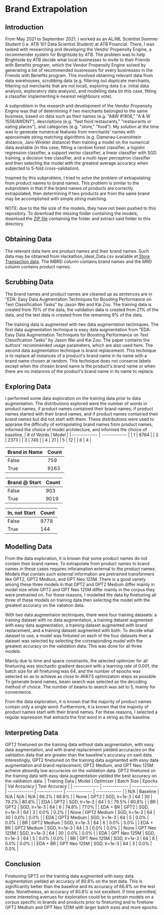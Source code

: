 # Brand Extrapolation
## Introduction
From May 2021 to September 2021, I worked as an AL/ML Scientist Summer Student (i.e. ATB 101 Data Scientist Student) at ATB Financial. There, I was tasked with researching and developing the Vendor Propensity Engine, a recommender system for Brightside by ATB. The problem was to help Brightside by ATB decide what local businesses to invite to their Friends with Benefits program, which the Vendor Propensity Engine solved by generating a list of recommended businesses for every businesses in the Friends with Benefits program. This involved obtaining relevant data from data warehouses, scrubbing data (e.g. filtering out duplicate merchants, filtering out merchants that are not local), exploring data (i.e. initial data analysis, exploratory data analysis), and modelling data (in this case, fitting a classifier implementing k-nearest neighbours vote).

A subproblem in the research and development of the Vendor Propensity Engine was that of determining if two merchants belonged to the same business, based on data such as their names (e.g. "A&W #1806," "A & W 1558/AWDN1"), descriptions (e.g. "fast food restaurants," "restaurants or eating places"), and categories (e.g. "store," "food"). My solution at the time was to generate numerical features from merchants' names with approximate string matching algorithms (e.g. Damerau–Levenshtein distance, Jaro-Winkler distance) then training a model on the numerical data available (in this case, fitting a random forest classifier, a logistic regression classifier, a support vector classifier, a linear classifier with SGD training, a decision tree classifier, and a multi-layer perceptron classifier and then selecting the model with the greatest average accuracy when subjected to 5-fold cross-validation).

Inspired by this subproblem, I tried to solve the problem of extrapolating from product names to brand names. This problem is similar to the subproblem in that if the brand names of products are correctly extrapolated, then determining if two products are from the same brand may be accomplished with simple string matching.

NOTE: due to the file size of the models, they have not been pushed to this repository. To download the missing folder containing the models, download the [ZIP file](https://drive.google.com/file/d/1yzQlJjBwiB3LSzUVr1Z5JqC6yA3PmXkB/view?usp=sharing) containing the folder and extract said folder to this directory.
## Obtaining Data
The relevant data here are product names and their brand names. Such data may be obtained from Hackathon_Ideal_Data.csv available at [Store Transaction data](https://www.kaggle.com/iamprateek/store-transaction-data). The MBRD column contains brand names and the MRD column contains product names.
## Scrubbing Data
The brand names and product names are cleaned up as sentences are in "EDA: Easy Data Augmentation Techniques for Boosting Performance on Text Classification Tasks" by Jason Wei and Kai Zou. The training data is created from 70% of the data, the validation data is created from 21% of the data, and the test data is created from the remaining 9% of the data.

The training data is augmented with two data augmentation techniques. The first data augmentation technique is easy data augmentation from "EDA: Easy Data Augmentation Techniques for Boosting Performance on Text Classification Tasks" by Jason Wei and Kai Zou. The paper contains the authors' recommended usage parameters, which are also used here. The second data augmentation technique is brand replacement. This technique is to replace all instances of a product's brand name in its name with a brand name chosen at random. This technique does not conserve labels except when the chosen brand name is the product's brand name or when there are no instances of the product's brand name in its name to replace.
## Exploring Data
I performed some data exploration on the training data prior to data augmentation. The distributions explored were the number of words in product names, if product names contained their brand names, if product names started with their brand names, and if product names contained their brand names but did not start with them. These distributions were used to appraise the difficulty of extrapolating brand names from product names, informed the choice of model architecture, and informed the choice of baseline.
| # of Words    | Model         |
| ------------- | ------------- |
| 1             | 6764          |
| 2             | 2373          |
| 3             | 748           |
| 4             | 21            |
| 5             | 12            |
| 6             | 4             |

| Brand in Name | Count         |
| ------------- | ------------- |
| False         | 759           |
| True          | 9163          |

| Brand @ Start | Count         |
| ------------- | ------------- |
| False         | 903           |
| True          | 9019          |

| In, not Start | Count         |
| ------------- | ------------- |
| False         | 9778          |
| True          | 144           |
## Modelling Data
From the data exploration, it is known that some product names do not contain their brand names. To extrapolate from product names to brand names in these cases requires inforamation external to the product names. Models that contain such external information are pretrained transformers like GPT2, GPT2 Medium, and GPT Neo 125M. There is a good variety among these three models in that GPT2 and GPT2 Medium differ mainly in model size while GPT2 and GPT Neo 125M differ mainly in the corpus they were pretrained on. For these reasons, I modelled the data by finetuning all three of these models on training data then selecting the model with the greatest accuracy on the valiation data.

With two data augmentaion techniques, there were four training datasets: a training dataset with no data augmentation, a training dataset augmented with easy data augmentation, a training dataset augmented with brand replacement, and a training dataset augmented with both. To decide what dataset to use, a model was fintuned on each of the four datasets then a dataset was selected by selecting the corresponding model with the greatest accuracy on the validation data. This was done for all three models.

Mainly due to time and space constraints, the selected optimizer for all finetuning was stochastic gradient descent with a learning rate of 0.001, the batch size for all finetuning was 64, and the number of epochs was selected so as to achieve as close to 4687.5 optimization steps as possible. To generate brand names, beam search was selected as the decoding method of choice. The number of beams to search was set to 5, mainly for convenience.

From the data exploration, it is known that the majority of product names contain only a single word. Furthermore, it is known that the majority of product names start with their brand names. For these reasons, I selected a regular expression that extracts the first word in a string as the baseline.
## Interpreting Data
GPT2 finetuned on the training data without data augmentation, with easy data augmentation, and with brand replacement yielded accuracies on the validation data that are greater than the baseline's accuracy on said data. Interestingly, GPT2 finetuned on the training data augmented with easy data augmentation and brand replacement, GPT2 Medium, and GPT Neo 125M achieve absurdly low accuracies on the validation data. GPT2 finetuned on the training data with easy data augmentation yielded the best accuracy on the valdiation data.
| Training Data | Model         | Optimizer     | Batch Size    | Epochs        | Val Accuracy  | Test Accuracy |
| ------------- | ------------- | ------------- | ------------- | ------------- | ------------- | ------------- |
| N/A           | Baseline      | N/A           | N/A           | N/A           | 66.2%         | 66.8%         |
| None          | GPT2          | SGD, lr=1e-3  | 64            | 30            | 79.2%         | 80.8%         |
| EDA           | GPT2          | SGD, lr=1e-3  | 64            | 5             | 79.5%         | 80.8%         |
| BR            | GPT2          | SGD, lr=1e-3  | 64            | 6             | 74.8%         | 77.0%         |
| EDA + BR      | GPT2          | SGD, lr=1e-3  | 64            | 3             | 0.0%          | 0.2%          |
| None          | GPT2 Medium   | SGD, lr=1e-3  | 64            | 30            | 0.0%          | 0.0%          |
| EDA           | GPT2 Medium   | SGD, lr=1e-3  | 64            | 5             | 0.0%          | 0.0%          |
| BR            | GPT2 Medium   | SGD, lr=1e-3  | 64            | 6             | 0.0%          | 0.0%          |
| EDA + BR      | GPT2 Medium   | SGD, lr=1e-3  | 64            | 3             | 0.0%          | 0.0%          |
| None          | GPT Neo 125M  | SGD, lr=1e-3  | 64            | 30            | 0.0%          | 0.0%          |
| EDA           | GPT Neo 125M  | SGD, lr=1e-3  | 64            | 5             | 0.0%          | 0.0%          |
| BR            | GPT Neo 125M  | SGD, lr=1e-3  | 64            | 6             | 0.0%          | 0.0%          |
| EDA + BR      | GPT Neo 125M  | SGD, lr=1e-3  | 64            | 3             | 0.0%          | 0.0%          |

## Conclusion
Finetuning GPT2 on the training data augmented with easy data augmentation yielded an accuracy of 80.8% on the test data. This is significantly better than the baseline and its accuracy of 66.8% on the test data. Nonetheless, an accuracy of 80.8% is not excellent. If time permitted, some interesting avenues for exploration could be to pretrain models on a corpus specific to brands and products prior to finetuning and to finetune GPT2 Medium and GPT Neo 125M with larger batch sizes and more epochs.
